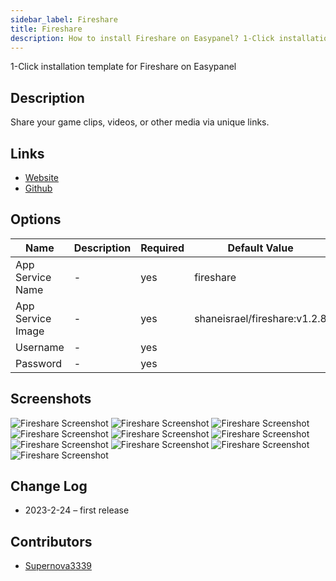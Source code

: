 ```yaml
---
sidebar_label: Fireshare
title: Fireshare
description: How to install Fireshare on Easypanel? 1-Click installation template for Fireshare on Easypanel
---
```


<!-- generated -->

1-Click installation template for Fireshare on Easypanel

## Description

Share your game clips, videos, or other media via unique links.

## Links

- [Website](https://v.fireshare.net)
- [Github](https://github.com/ShaneIsrael/fireshare)

## Options

Name | Description | Required | Default Value
-|-|-|-
App Service Name | - | yes | fireshare
App Service Image | - | yes | shaneisrael/fireshare:v1.2.8
Username | - | yes | 
Password | - | yes | 

## Screenshots

![Fireshare Screenshot](./assets/screenshot1.png)
![Fireshare Screenshot](./assets/screenshot10.png)
![Fireshare Screenshot](./assets/screenshot2.png)
![Fireshare Screenshot](./assets/screenshot3.png)
![Fireshare Screenshot](./assets/screenshot4.png)
![Fireshare Screenshot](./assets/screenshot5.png)
![Fireshare Screenshot](./assets/screenshot6.png)
![Fireshare Screenshot](./assets/screenshot7.png)
![Fireshare Screenshot](./assets/screenshot8.png)
![Fireshare Screenshot](./assets/screenshot9.png)

## Change Log

- 2023-2-24 – first release

## Contributors

- [Supernova3339](https://github.com/Supernova3339)
